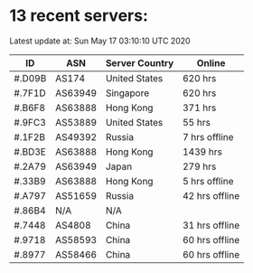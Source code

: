 # 13 recent servers:

Latest update at: Sun May 17 03:10:10 UTC 2020

| ID | ASN | Server Country | Online |
| -- | --- | -------------- | ------ |
| #.D09B | AS174 | United States | 620 hrs |
| #.7F1D | AS63949 | Singapore | 620 hrs |
| #.B6F8 | AS63888 | Hong Kong | 371 hrs |
| #.9FC3 | AS53889 | United States | 55 hrs |
| #.1F2B | AS49392 | Russia | 7 hrs offline |
| #.BD3E | AS63888 | Hong Kong | 1439 hrs |
| #.2A79 | AS63949 | Japan | 279 hrs |
| #.33B9 | AS63888 | Hong Kong | 5 hrs offline |
| #.A797 | AS51659 | Russia | 42 hrs offline |
| #.86B4 | N/A | N/A | |
| #.7448 | AS4808 | China | 31 hrs offline |
| #.9718 | AS58593 | China | 60 hrs offline |
| #.8977 | AS58466 | China | 60 hrs offline |

